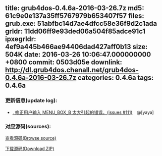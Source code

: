 title: grub4dos-0.4.6a-2016-03-26.7z
md5: 61c9e0e137a35ff5767979b653407f57
files:
  grub.exe: 51abfbc14d7ae4dfcc58e36f9d2c1ada
  grldr: 11dd06ff9e93ded06a504f85adce91c1
  ipxegrldr: 4ef9a445b466ae94406dad427aff0b13
size: 504K
date: 2016-03-26 10:06:47.000000000 +0800
commit: 0503d05e
downlink: http://dl.grub4dos.chenall.net/grub4dos-0.4.6a-2016-03-26.7z
categories: 0.4.6a
tags: 0.4.6a
---


### 更新信息(update log):
  * [﻿. 修正用户输入 MENU_BOX_B 太大引起的错误。(issues #111)](https://github.com/chenall/grub4dos/commit/0503d05e8e80e43acf8aebbfe15021c0be745e5d)　@[yaya]

### 对应源码(sources):
  [查看源码(Browse source)](https://github.com/chenall/grub4dos/tree/0503d05e8e80e43acf8aebbfe15021c0be745e5d)

  [下载源码(Download ZIP)](https://github.com/chenall/grub4dos/archive/0503d05e8e80e43acf8aebbfe15021c0be745e5d.zip)
